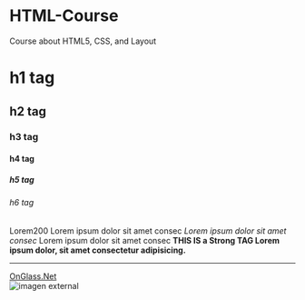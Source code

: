 # HTML-Course
Course about HTML5, CSS, and Layout


<!DOCTYPE html>
<htm>
    <head>
        <title>Title page</title>
        <meta charset="utf-8">
    </head>
    <body>
        <h1> h1 tag</h1>
        <h2> h2 tag</h2>
        <h3> h3 tag</h3>
        <h4> h4 tag</h4>
        <h5> h5 tag</h5>
        <h6> h6 tag</h6>
        <p>Lorem200 
            Lorem ipsum dolor sit amet consec
            <em>    Lorem ipsum dolor sit amet consec </em>
            Lorem ipsum dolor sit amet consec
            <strong>THIS IS a Strong TAG Lorem ipsum dolor, sit amet consectetur adipisicing.</strong> 
        </p>
        <hr><!-- linea -->
        <a href="https://onglass.net" rel="noopener" target="_blank">OnGlass.Net</a>
        <br><!-- salto de linea-->
        <img src="https://xperti.io/wp-content/uploads/2023/08/xblog-Encapsulation.png" alt="imagen external">
    </body>
</htm>
